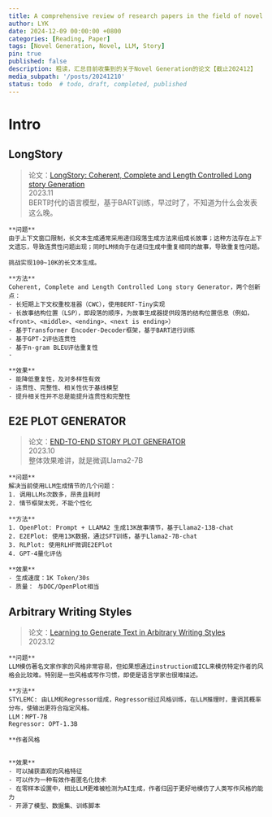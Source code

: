 ```yaml
---
title: A comprehensive review of research papers in the field of novel generation. - 202412
author: LYK
date: 2024-12-09 00:00:00 +0800
categories: [Reading, Paper]
tags: [Novel Generation, Novel, LLM, Story]
pin: true
published: false
description: 粗读，汇总目前收集到的关于Novel Generation的论文【截止202412】
media_subpath: '/posts/20241210'
status: todo  # todo, draft, completed, published
---
```


# Intro

## LongStory 
> 论文：[LongStory: Coherent, Complete and Length Controlled Long story Generation](https://arxiv.org/abs/2311.15208)    
> 2023.11  
> BERT时代的语言模型，基于BART训练，早过时了，不知道为什么会发表这么晚。

```
**问题**  
由于上下文窗口限制，长文本生成通常采用递归段落生成方法来组成长故事；这种方法存在上下文遗忘，导致连贯性问题出现；同时LM倾向于在递归生成中重复相同的故事，导致重复性问题。

挑战实现100~10K的长文本生成。

**方法**  
Coherent, Complete and Length Controlled Long story Generator，两个创新点：
- 长短期上下文权重校准器（CWC），使用BERT-Tiny实现
- 长故事结构位置（LSP），即段落的顺序，为故事生成器提供段落的结构位置信息（例如，<front>、<middle>、<ending>、<next is ending>）
- 基于Transformer Encoder-Decoder框架，基于BART进行训练
- 基于GPT-2评估连贯性
- 基于n-gram BLEU评估重复性
- 

**效果**
- 能降低重复性，及对多样性有效
- 连贯性、完整性、相关性优于基线模型
- 提升相关性并不总是能提升连贯性和完整性

```


## E2E PLOT GENERATOR
> 论文：[END-TO-END STORY PLOT GENERATOR](https://arxiv.org/pdf/2310.08796)    
> 2023.10  
> 整体效果难讲，就是微调Llama2-7B

```
**问题**  
解决当前使用LLM生成情节的几个问题：
1. 调用LLMs次数多，昂贵且耗时
2. 情节框架太死，不能个性化

**方法**  
1. OpenPlot: Prompt + LLAMA2 生成13K故事情节，基于Llama2-13B-chat
2. E2EPlot: 使用13K数据，通过SFT训练，基于Llama2-7B-chat
3. RLPlot: 使用RLHF微调E2EPlot
4. GPT-4量化评估

**效果**
- 生成速度：1K Token/30s
- 质量： 与DOC/OpenPlot相当

```


## Arbitrary Writing Styles
> 论文：[Learning to Generate Text in Arbitrary Writing Styles](https://arxiv.org/pdf/2312.17242)    
> 2023.12  
> 

```
**问题**  
LLM模仿著名文家作家的风格非常容易，但如果想通过instruction或ICL来模仿特定作者的风格会比较难。特别是一些风格或写作习惯，即使是语言学家也很难描述。

**方法** 
STYLEMC: 由LLM和Regressor组成，Regressor经过风格训练，在LLM推理时，重调其概率分布，使输出更符合指定风格。  
LLM：MPT-7B  
Regressor: OPT-1.3B

**作者风格


**效果**
- 可以捕获直观的风格特征
- 可以作为一种有效作者匿名化技术
- 在零样本设置中，相比LLM更难被检测为AI生成，作者归因于更好地模仿了人类写作风格的能力
- 开源了模型、数据集、训练脚本


```


